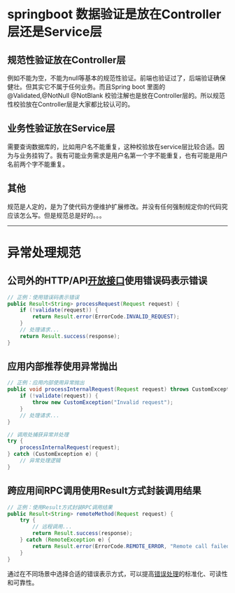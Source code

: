 # springboot 数据验证是放在Controller层还是Service层

## 规范性验证放在Controller层

例如不能为空，不能为null等基本的规范性验证。前端也验证过了，后端验证确保健壮。但其实它不属于任何业务。而且Spring boot 里面的 @Validated,@NotNull @NotBlank 校验注解也是放在Controller层的。所以规范性校验放在Controller层是大家都比较认可的。

## 业务性验证放在Service层

需要查询数据库的，比如用户名不能重复，这种校验放在service层比较合适。因为与业务挂钩了。我有可能业务需求是用户名第一个字不能重复，也有可能是用户名前两个字不能重复。

## 其他

规范是人定的，是为了使代码方便维护扩展修改。并没有任何强制规定你的代码究应该怎么写。但是规范总是好的。。。



---

# 异常处理规范

## 公司外的HTTP/API[开放接口](https://so.csdn.net/so/search?q=开放接口&spm=1001.2101.3001.7020)使用错误码表示错误

```java
// 正例：使用错误码表示错误
public Result<String> processRequest(Request request) {
    if (!validate(request)) {
        return Result.error(ErrorCode.INVALID_REQUEST);
    }
    // 处理请求...
    return Result.success(response);
}
```

## 应用内部推荐使用异常抛出

```java
// 正例：应用内部使用异常抛出
public void processInternalRequest(Request request) throws CustomException {
    if (!validate(request)) {
        throw new CustomException("Invalid request");
    }
    // 处理请求...
}

// 调用处捕获异常并处理
try {
    processInternalRequest(request);
} catch (CustomException e) {
    // 异常处理逻辑
}
```

## 跨应用间RPC调用使用Result方式封装调用结果

```java
// 正例：使用Result方式封装RPC调用结果
public Result<String> remoteMethod(Request request) {
    try {
        // 远程调用...
        return Result.success(response);
    } catch (RemoteException e) {
        return Result.error(ErrorCode.REMOTE_ERROR, "Remote call failed");
    }
}
```

通过在不同场景中选择合适的错误表示方式，可以提高[错误处理](https://marketing.csdn.net/p/3127db09a98e0723b83b2914d9256174?pId=2782&utm_source=glcblog&spm=1001.2101.3001.7020)的标准化、可读性和可靠性。
